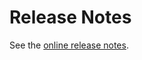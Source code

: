# Release Notes

See the [online release notes](https://tcpalmer.github.io/nina-scheduler/release.html).
